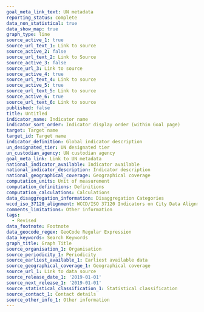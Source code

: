 ```yaml
---
goal_meta_link_text: UN metadata
reporting_status: complete
data_non_statistical: true
data_show_map: true
graph_type: line
source_active_1: true
source_url_text_1: Link to source
source_active_2: false
source_url_text_2: Link to Source
source_active_3: false
source_url_3: Link to source
source_active_4: true
source_url_text_4: Link to source
source_active_5: true
source_url_text_5: Link to source
source_active_6: true
source_url_text_6: Link to source
published: false
title: Untitled
indicator_name: Indicator name
indicator_sort_order: Indicator display order (within Goal page)
target: Target name
target_id: Target name
indicator_definition: Global indicator description
un_designated_tier: UN designated tier
un_custodian_agency: UN custodian agency
goal_meta_link: Link to UN metadata
national_indicator_available: Indicator available
national_indicator_description: Indicator description
national_geographical_coverage: Geographical coverage
computation_units: Unit of measurement
computation_definitions: Definitions
computation_calculations: Calculations
data_disaggregation_information: Disaggregation Categories
wccd_iso_37120_alignment: WCCD/ISO 37120 Indicators on City Data Alignment
comments_limitations: Other information
tags:
  - Revised
data_footnote: Footnote
data_geocode_regex: GeoCode Regular Expression
data_keywords: Search Keywords
graph_title: Graph Title
source_organisation_1: Organisation
source_periodicity_1: Periodicity
source_earliest_available_1: Earliest available data
source_geographical_coverage_1: Geographical coverage
source_url_1: Link to data source
source_release_date_1: '2019-01-01'
source_next_release_1: '2019-01-01'
source_statistical_classification_1: Statistical classification
source_contact_1: Contact details
source_other_info_1: Other information
---
```

